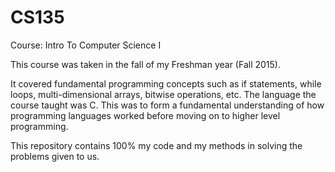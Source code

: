# CS135
Course: Intro To Computer Science I

This course was taken in the fall of my Freshman year (Fall 2015).

It covered fundamental programming concepts such as if statements, while loops, multi-dimensional arrays, bitwise operations, etc.
The language the course taught was C. This was to form a fundamental understanding of how programming languages worked before moving on to higher level programming.

This repository contains 100% my code and my methods in solving the problems given to us.
